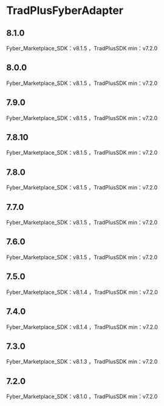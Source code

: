 # TradPlusFyberAdapter

## 8.1.0

Fyber_Marketplace_SDK：v8.1.5 ，TradPlusSDK min：v7.2.0

## 8.0.0

Fyber_Marketplace_SDK：v8.1.5 ，TradPlusSDK min：v7.2.0

## 7.9.0

Fyber_Marketplace_SDK：v8.1.5 ，TradPlusSDK min：v7.2.0

## 7.8.10

Fyber_Marketplace_SDK：v8.1.5 ，TradPlusSDK min：v7.2.0

## 7.8.0

Fyber_Marketplace_SDK：v8.1.5 ，TradPlusSDK min：v7.2.0

## 7.7.0

Fyber_Marketplace_SDK：v8.1.5 ，TradPlusSDK min：v7.2.0

## 7.6.0

Fyber_Marketplace_SDK：v8.1.5 ，TradPlusSDK min：v7.2.0

## 7.5.0

Fyber_Marketplace_SDK：v8.1.4 ，TradPlusSDK min：v7.2.0

## 7.4.0

Fyber_Marketplace_SDK：v8.1.4 ，TradPlusSDK min：v7.2.0

## 7.3.0

Fyber_Marketplace_SDK：v8.1.3 ，TradPlusSDK min：v7.2.0

## 7.2.0

Fyber_Marketplace_SDK：v8.1.0 ，TradPlusSDK min：v7.2.0